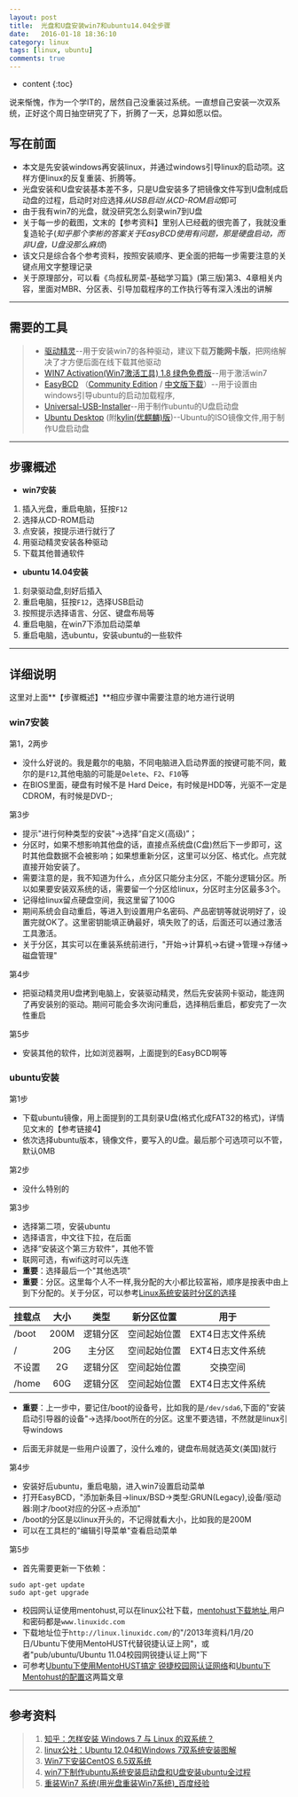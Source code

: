 ```yaml
---
layout: post
title:  光盘和U盘安装win7和ubuntu14.04全步骤
date:   2016-01-18 18:36:10
category: linux
tags: [linux, ubuntu]
comments: true
---
```


* content
{:toc}



说来惭愧，作为一个学IT的，居然自己没重装过系统。一直想自己安装一次双系统，正好这个周日抽空研究了下，折腾了一天，总算如愿以偿。



## 写在前面

- 本文是先安装windows再安装linux，并通过windows引导linux的启动项。这样方便linux的反复重装、折腾等。
- 光盘安装和U盘安装基本差不多，只是U盘安装多了把镜像文件写到U盘制成启动盘的过程，启动时对应选择*从USB启动*/*从CD-ROM启动*即可
- 由于我有win7的光盘，就没研究怎么刻录win7到U盘
- 关于每一步的截图，文末的【参考资料】里别人已经截的很完善了，我就没重复造轮子(*知乎那个李彬的答案关于EasyBCD使用有问题，那是硬盘启动，而非U盘，U盘没那么麻烦*)
- 该文只是综合各个参考资料，按照安装顺序、更全面的把每一步需要注意的关键点用文字整理记录
- 关于原理部分，可以看《鸟叔私房菜-基础学习篇》(第三版)第3、4章相关内容，里面对MBR、分区表、引导加载程序的工作执行等有深入浅出的讲解

------

## 需要的工具

>* [驱动精灵](http://www.drivergenius.com/)--用于安装win7的各种驱动，建议下载**万能网卡版**，把网络解决了才方便后面在线下载其他驱动
>* [WIN7 Activation(Win7激活工具) 1.8 绿色免费版](http://www.xiazaizhijia.com/soft/6387.html)--用于激活win7
>* [EasyBCD](http://www.softpedia.com/get/System/OS-Enhancements/EasyBCD.shtml) （[Community Edition](http://www.softpedia.com/get/System/OS-Enhancements/EasyBCD.shtml) / [中文版下载](http://www.onlinedown.net/soft/58174.htm)）--用于设置由windows引导ubuntu的启动加载程序,
>* [Universal-USB-Installer](http://www.pendrivelinux.com/universal-usb-installer-easy-as-1-2-3/#button)--用于制作ubuntu的U盘启动盘
>* [Ubuntu Desktop](http://www.ubuntu.com/download/desktop) (附[kylin(优麒麟)版](http://www.ubuntu.com/download/ubuntu-kylin))--Ubuntu的ISO镜像文件,用于制作U盘启动盘



------


## 步骤概述

- **win7安装**

1. 插入光盘，重启电脑，狂按`F12`
2. 选择从CD-ROM启动
3. 点安装，按提示进行就行了
4. 用驱动精灵安装各种驱动
5. 下载其他普通软件


- **ubuntu 14.04安装**

1. 刻录驱动盘,刻好后插入
2. 重启电脑，狂按`F12`，选择USB启动
3. 按照提示选择语言、分区、键盘布局等
4. 重启电脑，在win7下添加启动菜单
5. 重启电脑，选ubuntu，安装ubuntu的一些软件

------

## 详细说明

这里对上面**【步骤概述】**相应步骤中需要注意的地方进行说明

###  win7安装

第1，2两步

- 没什么好说的。我是戴尔的电脑，不同电脑进入启动界面的按键可能不同，戴尔的是`F12`,其他电脑的可能是`Delete`、`F2`、`F10`等
- 在BIOS里面，硬盘有时候不是 Hard Deice，有时候是HDD等，光驱不一定是CDROM，有时候是DVD-;

第3步

- 提示"进行何种类型的安装"->选择“自定义(高级)”；
- 分区时，如果不想影响其他盘的话，直接点系统盘(C盘)然后下一步即可，这时其他盘数据不会被影响；如果想重新分区，这里可以分区、格式化。点完就直接开始安装了。
- 需要注意的是，我不知道为什么，点分区只能分主分区，不能分逻辑分区。所以如果要安装双系统的话，需要留一个分区给linux，分区时主分区最多3个。
- 记得给linux留点硬盘空间，我这里留了100G
- 期间系统会自动重启，等进入到设置用户名密码、产品密钥等就说明好了，设置完就OK了。这里密钥能填正确最好，填失败了的话，后面还可以通过激活工具激活。
- 关于分区，其实可以在重装系统前进行，"开始->计算机->右键->管理->存储->磁盘管理"

第4步

- 把驱动精灵用U盘拷到电脑上，安装驱动精灵，然后先安装网卡驱动，能连网了再安装别的驱动。期间可能会多次询问重启，选择稍后重启，都安完了一次性重启

第5步

- 安装其他的软件，比如浏览器啊，上面提到的EasyBCD啊等


### ubuntu安装


第1步

- 下载ubuntu镜像，用上面提到的工具刻录U盘(格式化成FAT32的格式)，详情见文末的【参考链接4】
- 依次选择ubuntu版本，镜像文件，要写入的U盘。最后那个可选项可以不管，默认0MB


第2步 

- 没什么特别的

第3步
 
- 选择第二项，安装ubuntu
- 选择语言，中文往下拉，在后面
- 选择“安装这个第三方软件”，其他不管
- 联网可选，有wifi这时可以先连
- **重要**：选择最后一个"其他选项"
- **重要**：分区。这里每个人不一样,我分配的大小都比较富裕，顺序是按表中由上到下分配的。关于分区，可以参考[Linux系统安装时分区的选择](http://www.cnblogs.com/gylei/archive/2011/12/04/2275987.html)

| 挂载点   | 大小     |  类型   |新分区位置  | 用于           |
| -------- | :-----:  | :----:  |  :----:    |:----:          |
| /boot    | 200M     | 逻辑分区|空间起始位置|EXT4日志文件系统|
| /        | 20G      | 主分区  |空间起始位置|EXT4日志文件系统|
| 不设置   | 2G       | 逻辑分区|空间起始位置|     交换空间   |
| /home    | 60G      | 逻辑分区|空间起始位置|EXT4日志文件系统|


- **重要**：上一步中，要记住/boot的设备号，比如我的是`/dev/sda6`,下面的"安装启动引导器的设备"->选择/boot所在的分区。这里不要选错，不然就是linux引导windows

- 后面无非就是一些用户设置了，没什么难的，键盘布局就选英文(美国)就行

第4步

- 安装好后ubuntu，重启电脑，进入win7设置启动菜单
- 打开EasyBCD，"添加新条目->linux/BSD->类型:GRUN(Legacy),设备/驱动器:刚才/boot对应的分区->点添加"
- /boot的分区是以linux开头的，不记得就看大小，比如我的是200M
- 可以在工具栏的"编辑引导菜单"查看启动菜单

第5步

- 首先需要更新一下依赖：

~~~shell
sudo apt-get update
sudo apt-get upgrade
~~~

- 校园网认证使用mentohust,可以在linux公社下载，[mentohust下载地址](http://linux.linuxidc.com/2013%E5%B9%B4%E8%B5%84%E6%96%99/1%E6%9C%88/20%E6%97%A5/Ubuntu%E4%B8%8B%E4%BD%BF%E7%94%A8MentoHUST%E4%BB%A3%E6%9B%BF%E9%94%90%E6%8D%B7%E8%AE%A4%E8%AF%81%E4%B8%8A%E7%BD%91/),用户和密码都是`www.linuxidc.com`
- 下载地址位于`http://linux.linuxidc.com/`的"/2013年资料/1月/20日/Ubuntu下使用MentoHUST代替锐捷认证上网"，或者"pub/ubuntu/Ubuntu 11.04校园网锐捷认证上网"下
- 可参考[Ubuntu下使用MentoHUST搞定 锐捷校园网认证网络](http://www.linuxidc.com/Linux/2013-10/91157.htm)和[Ubuntu下Mentohust的配置](http://www.linuxidc.com/Linux/2013-10/91158.htm)这两篇文章

------

## 参考资料

>1. [知乎：怎样安装 Windows 7 与 Linux 的双系统？](https://www.zhihu.com/question/19867618)
>2. [linux公社：Ubuntu 12.04和Windows 7双系统安装图解](http://www.linuxidc.com/Linux/2012-05/59663.htm)
>3. [Win7下安装CentOS 6.5双系统](http://blog.sina.com.cn/s/blog_86e874d30101e3d8.html)
>4. [win7下制作ubuntu系统安装启动盘和U盘安装ubuntu全过程](http://blog.csdn.net/liangcaiyun2013/article/details/10410797)
>5. [重装Win7 系统(用光盘重装Win7系统)_百度经验](http://jingyan.baidu.com/article/597035520848d98fc00740f1.html)









